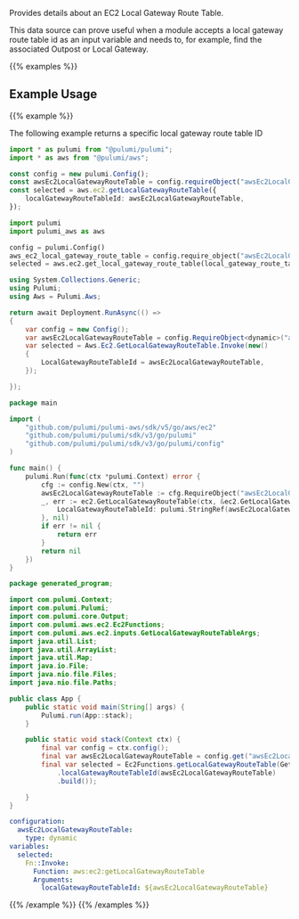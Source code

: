 Provides details about an EC2 Local Gateway Route Table.

This data source can prove useful when a module accepts a local gateway route table id as
an input variable and needs to, for example, find the associated Outpost or Local Gateway.

{{% examples %}}
## Example Usage
{{% example %}}

The following example returns a specific local gateway route table ID

```typescript
import * as pulumi from "@pulumi/pulumi";
import * as aws from "@pulumi/aws";

const config = new pulumi.Config();
const awsEc2LocalGatewayRouteTable = config.requireObject("awsEc2LocalGatewayRouteTable");
const selected = aws.ec2.getLocalGatewayRouteTable({
    localGatewayRouteTableId: awsEc2LocalGatewayRouteTable,
});
```
```python
import pulumi
import pulumi_aws as aws

config = pulumi.Config()
aws_ec2_local_gateway_route_table = config.require_object("awsEc2LocalGatewayRouteTable")
selected = aws.ec2.get_local_gateway_route_table(local_gateway_route_table_id=aws_ec2_local_gateway_route_table)
```
```csharp
using System.Collections.Generic;
using Pulumi;
using Aws = Pulumi.Aws;

return await Deployment.RunAsync(() => 
{
    var config = new Config();
    var awsEc2LocalGatewayRouteTable = config.RequireObject<dynamic>("awsEc2LocalGatewayRouteTable");
    var selected = Aws.Ec2.GetLocalGatewayRouteTable.Invoke(new()
    {
        LocalGatewayRouteTableId = awsEc2LocalGatewayRouteTable,
    });

});
```
```go
package main

import (
	"github.com/pulumi/pulumi-aws/sdk/v5/go/aws/ec2"
	"github.com/pulumi/pulumi/sdk/v3/go/pulumi"
	"github.com/pulumi/pulumi/sdk/v3/go/pulumi/config"
)

func main() {
	pulumi.Run(func(ctx *pulumi.Context) error {
		cfg := config.New(ctx, "")
		awsEc2LocalGatewayRouteTable := cfg.RequireObject("awsEc2LocalGatewayRouteTable")
		_, err := ec2.GetLocalGatewayRouteTable(ctx, &ec2.GetLocalGatewayRouteTableArgs{
			LocalGatewayRouteTableId: pulumi.StringRef(awsEc2LocalGatewayRouteTable),
		}, nil)
		if err != nil {
			return err
		}
		return nil
	})
}
```
```java
package generated_program;

import com.pulumi.Context;
import com.pulumi.Pulumi;
import com.pulumi.core.Output;
import com.pulumi.aws.ec2.Ec2Functions;
import com.pulumi.aws.ec2.inputs.GetLocalGatewayRouteTableArgs;
import java.util.List;
import java.util.ArrayList;
import java.util.Map;
import java.io.File;
import java.nio.file.Files;
import java.nio.file.Paths;

public class App {
    public static void main(String[] args) {
        Pulumi.run(App::stack);
    }

    public static void stack(Context ctx) {
        final var config = ctx.config();
        final var awsEc2LocalGatewayRouteTable = config.get("awsEc2LocalGatewayRouteTable");
        final var selected = Ec2Functions.getLocalGatewayRouteTable(GetLocalGatewayRouteTableArgs.builder()
            .localGatewayRouteTableId(awsEc2LocalGatewayRouteTable)
            .build());

    }
}
```
```yaml
configuration:
  awsEc2LocalGatewayRouteTable:
    type: dynamic
variables:
  selected:
    Fn::Invoke:
      Function: aws:ec2:getLocalGatewayRouteTable
      Arguments:
        localGatewayRouteTableId: ${awsEc2LocalGatewayRouteTable}
```
{{% /example %}}
{{% /examples %}}